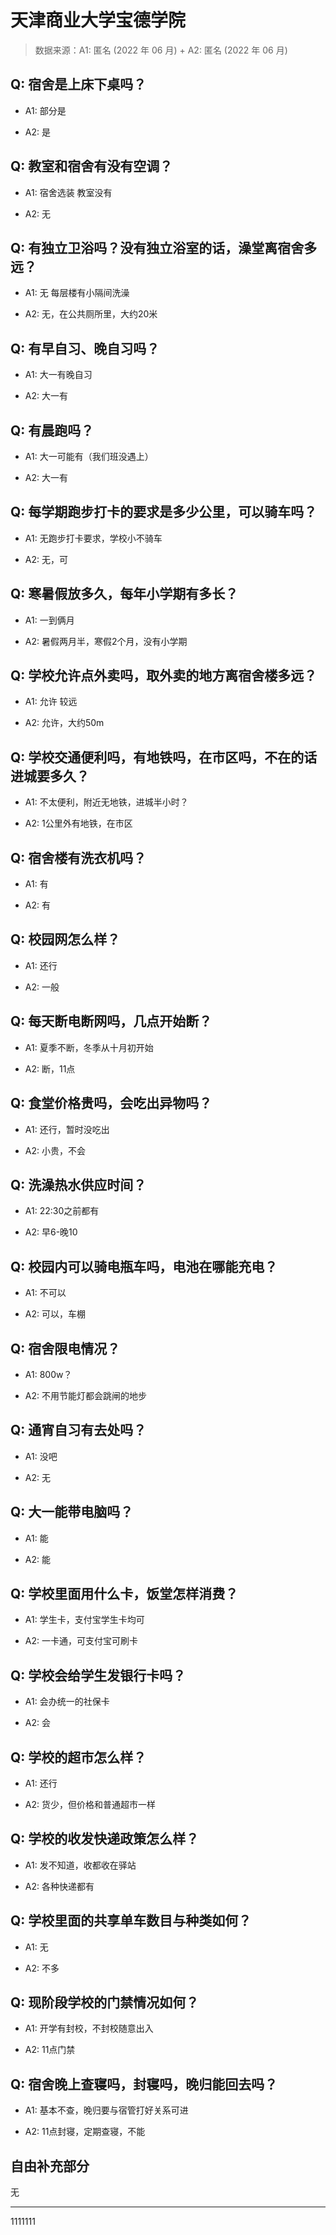 # 天津商业大学宝德学院

> 数据来源：A1: 匿名 (2022 年 06 月) + A2: 匿名 (2022 年 06 月)

## Q: 宿舍是上床下桌吗？

- A1: 部分是

- A2: 是

## Q: 教室和宿舍有没有空调？

- A1: 宿舍选装 教室没有

- A2: 无

## Q: 有独立卫浴吗？没有独立浴室的话，澡堂离宿舍多远？

- A1: 无 每层楼有小隔间洗澡

- A2: 无，在公共厕所里，大约20米

## Q: 有早自习、晚自习吗？

- A1: 大一有晚自习

- A2: 大一有

## Q: 有晨跑吗？

- A1: 大一可能有（我们班没遇上）

- A2: 大一有

## Q: 每学期跑步打卡的要求是多少公里，可以骑车吗？

- A1: 无跑步打卡要求，学校小不骑车

- A2: 无，可

## Q: 寒暑假放多久，每年小学期有多长？

- A1: 一到俩月

- A2: 暑假两月半，寒假2个月，没有小学期

## Q: 学校允许点外卖吗，取外卖的地方离宿舍楼多远？

- A1: 允许 较远

- A2: 允许，大约50m

## Q: 学校交通便利吗，有地铁吗，在市区吗，不在的话进城要多久？

- A1: 不太便利，附近无地铁，进城半小时？

- A2: 1公里外有地铁，在市区

## Q: 宿舍楼有洗衣机吗？

- A1: 有

- A2: 有

## Q: 校园网怎么样？

- A1: 还行

- A2: 一般

## Q: 每天断电断网吗，几点开始断？

- A1: 夏季不断，冬季从十月初开始

- A2: 断，11点

## Q: 食堂价格贵吗，会吃出异物吗？

- A1: 还行，暂时没吃出

- A2: 小贵，不会

## Q: 洗澡热水供应时间？

- A1: 22:30之前都有

- A2: 早6-晚10

## Q: 校园内可以骑电瓶车吗，电池在哪能充电？

- A1: 不可以

- A2: 可以，车棚

## Q: 宿舍限电情况？

- A1: 800w？

- A2: 不用节能灯都会跳闸的地步

## Q: 通宵自习有去处吗？

- A1: 没吧

- A2: 无

## Q: 大一能带电脑吗？

- A1: 能

- A2: 能

## Q: 学校里面用什么卡，饭堂怎样消费？

- A1: 学生卡，支付宝学生卡均可

- A2: 一卡通，可支付宝可刷卡

## Q: 学校会给学生发银行卡吗？

- A1: 会办统一的社保卡

- A2: 会

## Q: 学校的超市怎么样？

- A1: 还行

- A2: 货少，但价格和普通超市一样

## Q: 学校的收发快递政策怎么样？

- A1: 发不知道，收都收在驿站

- A2: 各种快递都有

## Q: 学校里面的共享单车数目与种类如何？

- A1: 无

- A2: 不多

## Q: 现阶段学校的门禁情况如何？

- A1: 开学有封校，不封校随意出入

- A2: 11点门禁

## Q: 宿舍晚上查寝吗，封寝吗，晚归能回去吗？

- A1: 基本不查，晚归要与宿管打好关系可进

- A2: 11点封寝，定期查寝，不能

## 自由补充部分

无

***

1111111
